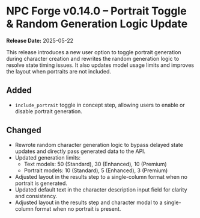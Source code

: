 # NPC Forge v0.14.0 – Portrait Toggle & Random Generation Logic Update

**Release Date:** 2025-05-22

This release introduces a new user option to toggle portrait generation during character creation and rewrites the random generation logic to resolve state timing issues. It also updates model usage limits and improves the layout when portraits are not included.

## Added
- `include_portrait` toggle in concept step, allowing users to enable or disable portrait generation.

## Changed
- Rewrote random character generation logic to bypass delayed state updates and directly pass generated data to the API.
- Updated generation limits:
  - Text models: 50 (Standard), 30 (Enhanced), 10 (Premium)
  - Portrait models: 10 (Standard), 5 (Enhanced), 3 (Premium)
- Adjusted layout in the results step to a single-column format when no portrait is generated.
- Updated default text in the character description input field for clarity and consistency.
- Adjusted layout in the results step and character modal to a single-column format when no portrait is present.